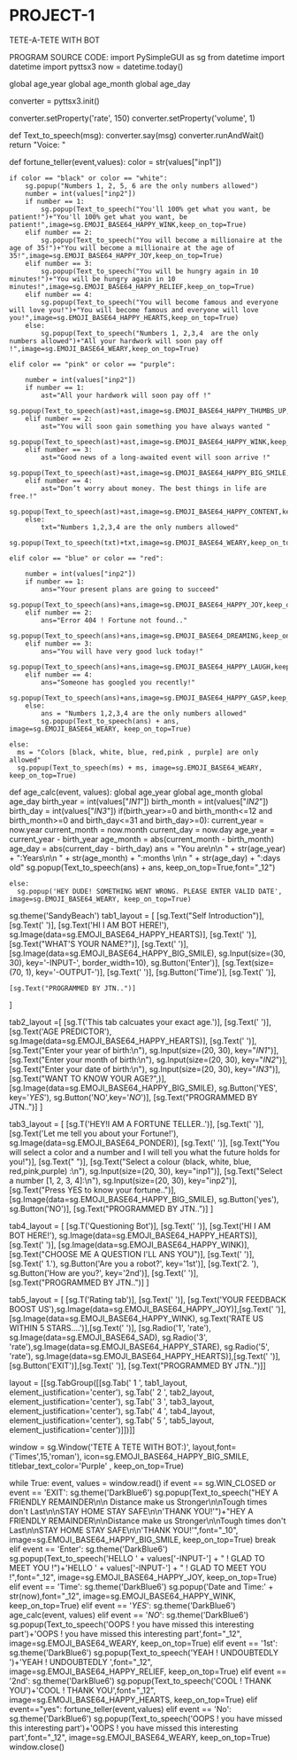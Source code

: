 # PROJECT-1
TETE-A-TETE WITH BOT

PROGRAM SOURCE CODE:
import PySimpleGUI as sg
from datetime import datetime
import pyttsx3
now = datetime.today()

global age_year
global age_month
global age_day

converter = pyttsx3.init()

converter.setProperty('rate', 150)
converter.setProperty('volume', 1)

def Text_to_speech(msg):
    converter.say(msg)
    converter.runAndWait()
    return "Voice:  "

def fortune_teller(event,values):
    color = str(values["inp1"])

    if color == "black" or color == "white":
        sg.popup("Numbers 1, 2, 5, 6 are the only numbers allowed")
        number = int(values["inp2"])
        if number == 1:
            sg.popup(Text_to_speech("You'll 100% get what you want, be patient!")+"You'll 100% get what you want, be patient!",image=sg.EMOJI_BASE64_HAPPY_WINK,keep_on_top=True)
        elif number == 2:
            sg.popup(Text_to_speech("You will become a millionaire at the age of 35!")+"You will become a millionaire at the age of 35!",image=sg.EMOJI_BASE64_HAPPY_JOY,keep_on_top=True)
        elif number == 3:
            sg.popup(Text_to_speech("You will be hungry again in 10 minutes!")+"You will be hungry again in 10 minutes!",image=sg.EMOJI_BASE64_HAPPY_RELIEF,keep_on_top=True)
        elif number == 4:
            sg.popup(Text_to_speech("You will become famous and everyone will love you!")+"You will become famous and everyone will love you!",image=sg.EMOJI_BASE64_HAPPY_HEARTS,keep_on_top=True)
        else:
            sg.popup(Text_to_speech("Numbers 1, 2,3,4  are the only numbers allowed")+"All your hardwork will soon pay off !",image=sg.EMOJI_BASE64_WEARY,keep_on_top=True)

    elif color == "pink" or color == "purple":

        number = int(values["inp2"])
        if number == 1:
            ast="All your hardwork will soon pay off !"
            sg.popup(Text_to_speech(ast)+ast,image=sg.EMOJI_BASE64_HAPPY_THUMBS_UP,keep_on_top=True)
        elif number == 2:
            ast="You will soon gain something you have always wanted "
            sg.popup(Text_to_speech(ast)+ast,image=sg.EMOJI_BASE64_HAPPY_WINK,keep_on_top=True)
        elif number == 3:
            ast="Good news of a long-awaited event will soon arrive !"
            sg.popup(Text_to_speech(ast)+ast,image=sg.EMOJI_BASE64_HAPPY_BIG_SMILE,keep_on_top=True)
        elif number == 4:
            ast="Don’t worry about money. The best things in life are free.!"
            sg.popup(Text_to_speech(ast)+ast,image=sg.EMOJI_BASE64_HAPPY_CONTENT,keep_on_top=True)
        else:
            txt="Numbers 1,2,3,4 are the only numbers allowed"
            sg.popup(Text_to_speech(txt)+txt,image=sg.EMOJI_BASE64_WEARY,keep_on_top=True)

    elif color == "blue" or color == "red":

        number = int(values["inp2"])
        if number == 1:
            ans="Your present plans are going to succeed"
            sg.popup(Text_to_speech(ans)+ans,image=sg.EMOJI_BASE64_HAPPY_JOY,keep_on_top=True)
        elif number == 2:
            ans="Error 404 ! Fortune not found.."
            sg.popup(Text_to_speech(ans)+ans,image=sg.EMOJI_BASE64_DREAMING,keep_on_top=True)
        elif number == 3:
            ans="You will have very good luck today!"
            sg.popup(Text_to_speech(ans)+ans,image=sg.EMOJI_BASE64_HAPPY_LAUGH,keep_on_top=True)
        elif number == 4:
            ans="Someone has googled you recently!"
            sg.popup(Text_to_speech(ans)+ans,image=sg.EMOJI_BASE64_HAPPY_GASP,keep_on_top=True)
        else:
            ans = "Numbers 1,2,3,4 are the only numbers allowed"
            sg.popup(Text_to_speech(ans) + ans, image=sg.EMOJI_BASE64_WEARY, keep_on_top=True)

    else:
      ms = "Colors [black, white, blue, red,pink , purple] are only allowed"
      sg.popup(Text_to_speech(ms) + ms, image=sg.EMOJI_BASE64_WEARY, keep_on_top=True)



def age_calc(event, values):
    global age_year
    global age_month
    global age_day
    birth_year = int(values["_IN1_"])
    birth_month = int(values["_IN2_"])
    birth_day = int(values["_IN3_"])
    if(birth_year>=0 and birth_month<=12 and birth_month>=0 and birth_day<=31 and birth_day>=0):
      current_year = now.year
      current_month = now.month
      current_day = now.day
      age_year = current_year - birth_year
      age_month = abs(current_month - birth_month)
      age_day = abs(current_day - birth_day)
      ans = "You are\n\n   " + str(age_year) + ":Years\n\n  " + str(age_month) + ":months \n\n  " + str(age_day) + ":days  old"
      sg.popup(Text_to_speech(ans) + ans, keep_on_top=True,font="_12")

    else:
      sg.popup('HEY DUDE! SOMETHING WENT WRONG. PLEASE ENTER VALID DATE', image=sg.EMOJI_BASE64_WEARY, keep_on_top=True)


sg.theme('SandyBeach')
tab1_layout = [
    [sg.Text("Self Introduction")],
    [sg.Text('  ')],
    [sg.Text('HI I AM BOT HERE!'), sg.Image(data=sg.EMOJI_BASE64_HAPPY_HEARTS)],
    [sg.Text('  ')],
    [sg.Text("WHAT'S YOUR NAME?")],
    [sg.Text('  ')],
    [sg.Image(data=sg.EMOJI_BASE64_HAPPY_BIG_SMILE), sg.Input(size=(30, 30), key='-INPUT-', border_width=10),
     sg.Button('Enter')],
    [sg.Text(size=(70, 1), key='-OUTPUT-')],
    [sg.Text('  ')],
    [sg.Button('Time')],
    [sg.Text('  ')],

    [sg.Text("PROGRAMMED BY JTN..")]
]

tab2_layout =[
    [sg.T('This tab calcuates your exact age.')],
    [sg.Text('  ')],
    [sg.Text('AGE PREDICTOR'), sg.Image(data=sg.EMOJI_BASE64_HAPPY_HEARTS)],
    [sg.Text('  ')],
    [sg.Text("Enter your year of birth:\n"), sg.Input(size=(20, 30), key="_IN1_")],
    [sg.Text("Enter your month of birth:\n"), sg.Input(size=(20, 30), key="_IN2_")],
    [sg.Text("Enter your date of birth:\n"), sg.Input(size=(20, 30), key="_IN3_")],
    [sg.Text("WANT TO KNOW YOUR AGE?",)],
    [sg.Image(data=sg.EMOJI_BASE64_HAPPY_BIG_SMILE), sg.Button('YES', key='_YES_'),
                         sg.Button('NO',key='_NO_')],
    [sg.Text("PROGRAMMED BY JTN..")]
               ]

tab3_layout = [
    [sg.T('HEY!I AM A FORTUNE TELLER..')],
    [sg.Text('  ')],
    [sg.Text('Let me tell you about your Fortune!'), sg.Image(data=sg.EMOJI_BASE64_PONDER)],
    [sg.Text('  ')],
    [sg.Text("You will select a color and a number and I will tell you what the future holds for you!")],
    [sg.Text(" ")],
    [sg.Text("Select a colour (black, white, blue, red,pink,purple) :\n"), sg.Input(size=(20, 30), key="inp1")],
    [sg.Text("Select a number [1, 2, 3, 4]:\n"), sg.Input(size=(20, 30), key="inp2")],
    [sg.Text("Press YES to know your fortune..")],
     [sg.Image(data=sg.EMOJI_BASE64_HAPPY_BIG_SMILE), sg.Button('yes'),
                         sg.Button('NO')],
    [sg.Text("PROGRAMMED BY JTN..")]
]


tab4_layout = [
    [sg.T('Questioning Bot')],
    [sg.Text('  ')],
    [sg.Text('HI I AM BOT HERE!'), sg.Image(data=sg.EMOJI_BASE64_HAPPY_HEARTS)],
    [sg.Text('  ')],
    [sg.Image(data=sg.EMOJI_BASE64_HAPPY_WINK)], [sg.Text("CHOOSE ME A QUESTION I'LL ANS YOU")],
    [sg.Text('  ')],
    [sg.Text(' 1.'), sg.Button('Are you a robot?', key='1st')],
    [sg.Text('2. '), sg.Button('How are you?', key='2nd')],
    [sg.Text('  ')],
    [sg.Text("PROGRAMMED BY JTN..")]
]

tab5_layout = [
    [sg.T('Rating tab')],
    [sg.Text('  ')],
    [sg.Text('YOUR FEEDBACK BOOST US'),sg.Image(data=sg.EMOJI_BASE64_HAPPY_JOY)],[sg.Text('  ')],
    [sg.Image(data=sg.EMOJI_BASE64_HAPPY_WINK), sg.Text('RATE US WITHIN 5 STARS....')],[sg.Text('  ')],
    [sg.Radio('1', 'rate'), sg.Image(data=sg.EMOJI_BASE64_SAD),
     sg.Radio('3', 'rate'),sg.Image(data=sg.EMOJI_BASE64_HAPPY_STARE),
     sg.Radio('5', 'rate'), sg.Image(data=sg.EMOJI_BASE64_HAPPY_HEARTS)],[sg.Text('  ')],
    [sg.Button('EXIT')],[sg.Text('  ')], [sg.Text("PROGRAMMED BY JTN..")]]

layout = [[sg.TabGroup([[sg.Tab(' 1 ', tab1_layout, element_justification='center'),
                         sg.Tab(' 2 ', tab2_layout, element_justification='center'),
                         sg.Tab(' 3 ', tab3_layout, element_justification='center'),
                         sg.Tab(' 4 ', tab4_layout, element_justification='center'),
                         sg.Tab(' 5 ', tab5_layout, element_justification='center')]])]]

window = sg.Window('TETE A TETE WITH BOT:)', layout,font=('Times',15,'roman'), icon=sg.EMOJI_BASE64_HAPPY_BIG_SMILE, titlebar_text_color='Purple' , keep_on_top=True)

while True:
    event, values = window.read()
    if event == sg.WIN_CLOSED or event == 'EXIT':
        sg.theme('DarkBlue6')
        sg.popup(Text_to_speech("HEY A FRIENDLY REMAINDER\n\n Distance make us Stronger\n\nTough times don't Last\n\nSTAY HOME STAY SAFE\n\n'THANK YOU!'")+"HEY A FRIENDLY REMAINDER\n\nDistance make us Stronger\n\nTough times don't Last\n\nSTAY HOME STAY SAFE\n\n'THANK YOU!'",font="_10", image=sg.EMOJI_BASE64_HAPPY_BIG_SMILE, keep_on_top=True)
        break
    elif event == 'Enter':
        sg.theme('DarkBlue6')
        sg.popup(Text_to_speech('HELLO ' + values['-INPUT-'] + " ! GLAD  TO MEET YOU !")+'HELLO ' + values['-INPUT-'] + " ! GLAD  TO MEET YOU !",font="_12", image=sg.EMOJI_BASE64_HAPPY_JOY,
                 keep_on_top=True)
    elif event == 'Time':
        sg.theme('DarkBlue6')
        sg.popup('Date and Time:' + str(now),font="_12", image=sg.EMOJI_BASE64_HAPPY_WINK, keep_on_top=True)
    elif event == '_YES_':
        sg.theme('DarkBlue6')
        age_calc(event, values)
    elif event == '_NO_':
        sg.theme('DarkBlue6')
        sg.popup(Text_to_speech('OOPS ! you have missed this interesting part')+'OOPS ! you have missed this interesting part',font="_12", image=sg.EMOJI_BASE64_WEARY, keep_on_top=True)
    elif event == '1st':
        sg.theme('DarkBlue6')
        sg.popup(Text_to_speech('YEAH ! UNDOUBTEDLY ')+'YEAH ! UNDOUBTEDLY ',font="_12", image=sg.EMOJI_BASE64_HAPPY_RELIEF, keep_on_top=True)
    elif event == '2nd':
        sg.theme('DarkBlue6')
        sg.popup(Text_to_speech('COOL ! THANK YOU')+'COOL ! THANK YOU',font="_12", image=sg.EMOJI_BASE64_HAPPY_HEARTS, keep_on_top=True)
    elif event=="yes":
        fortune_teller(event,values)
    elif event == 'No':
        sg.theme('DarkBlue6')
        sg.popup(Text_to_speech('OOPS ! you have missed this interesting part')+'OOPS ! you have missed this interesting part',font="_12", image=sg.EMOJI_BASE64_WEARY, keep_on_top=True)
window.close()


